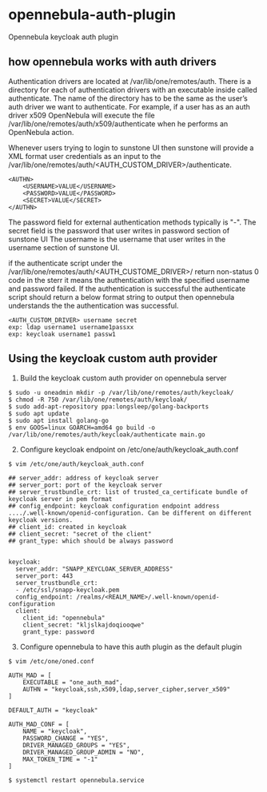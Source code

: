 # opennebula-auth-plugin
Opennebula keycloak auth plugin

## how opennebula works with auth drivers
Authentication drivers are located at /var/lib/one/remotes/auth. There is a directory for each of authentication drivers with an executable inside called authenticate. The name of the directory has to be the same as the user’s auth driver we want to authenticate. For example, if a user has as an auth driver x509 OpenNebula will execute the file /var/lib/one/remotes/auth/x509/authenticate when he performs an OpenNebula action.

Whenever users trying to login to sunstone UI then sunstone will provide a XML format user credentials as an input to the /var/lib/one/remotes/auth/<AUTH_CUSTOM_DRIVER>/authenticate.
```
<AUTHN>
    <USERNAME>VALUE</USERNAME>
    <PASSWORD>VALUE</PASSWORD>
    <SECRET>VALUE</SECRET>
</AUTHN>
```
The password field for external authentication methods typically is "-".
The secret field is the password that user writes in password section of sunstone UI
The username is the username that user writes in the username section of sunstone UI.

if the authenticate script under the /var/lib/one/remotes/auth/<AUTH_CUSTOME_DRIVER>/ return non-status 0 code in the sterr it means the authentication with the specified username and password failed.
If the authentication is successful the authenticate script should return a below format string to output then opennebula understands the the authentication was successful.
```
<AUTH_CUSTOM_DRIVER> username secret
exp: ldap username1 username1passxx
exp: keycloak username1 passw1
```



## Using the keycloak custom auth provider

1. Build the keycloak custom auth provider on opennebula server
```
$ sudo -u oneadmin mkdir -p /var/lib/one/remotes/auth/keycloak/
$ chmod -R 750 /var/lib/one/remotes/auth/keycloak/
$ sudo add-apt-repository ppa:longsleep/golang-backports
$ sudo apt update
$ sudo apt install golang-go
$ env GOOS=linux GOARCH=amd64 go build -o /var/lib/one/remotes/auth/keycloak/authenticate main.go
```

2. Configure keycloak endpoint on /etc/one/auth/keycloak_auth.conf
```
$ vim /etc/one/auth/keycloak_auth.conf

## server_addr: address of keycloak server
## server_port: port of the keycloak server
## server_trustbundle_crt: list of trusted_ca_certificate bundle of keycloak server in pem format 
## config_endpoint: keycloak configuration endpoint address ..../.well-known/openid-configuration. Can be different on different keycloak versions.
## client_id: created in keycloak 
## client_secret: "secret of the client"
## grant_type: which should be always password


keycloak:
  server_addr: "SNAPP_KEYCLOAK_SERVER_ADDRESS"
  server_port: 443
  server_trustbundle_crt:
  - /etc/ssl/snapp-keycloak.pem
  config_endpoint: /realms/<REALM_NAME>/.well-known/openid-configuration
  client:
    client_id: "opennebula"
    client_secret: "kljslkajdoqiooqwe"
    grant_type: password

```

3. Configure opennebula to have this auth plugin as the default plugin
```
$ vim /etc/one/oned.conf 

AUTH_MAD = [
    EXECUTABLE = "one_auth_mad",
    AUTHN = "keycloak,ssh,x509,ldap,server_cipher,server_x509"
]

DEFAULT_AUTH = "keycloak"

AUTH_MAD_CONF = [
    NAME = "keycloak",
    PASSWORD_CHANGE = "YES",
    DRIVER_MANAGED_GROUPS = "YES",
    DRIVER_MANAGED_GROUP_ADMIN = "NO",
    MAX_TOKEN_TIME = "-1"
]

$ systemctl restart opennebula.service
```